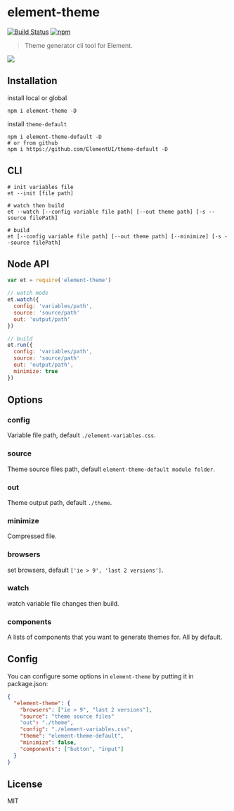 # element-theme
[![Build Status](https://travis-ci.org/ElementUI/element-theme.svg?branch=master)](https://travis-ci.org/ElementUI/element-theme)
[![npm](https://img.shields.io/npm/v/element-theme.svg)](https://www.npmjs.com/package/element-theme)

> Theme generator cli tool for Element.

![](./media/element.gif)

## Installation
install local or global
```shell
npm i element-theme -D
```

install `theme-default`
```shell
npm i element-theme-default -D
# or from github
npm i https://github.com/ElementUI/theme-default -D
```

## CLI
```shell
# init variables file
et --init [file path]

# watch then build
et --watch [--config variable file path] [--out theme path] [-s --source filePath]

# build
et [--config variable file path] [--out theme path] [--minimize] [-s --source filePath]
```

## Node API
```javascript
var et = require('element-theme')

// watch mode
et.watch({
  config: 'variables/path',
  source: 'source/path'
  out: 'output/path'
})

// build
et.run({
  config: 'variables/path',
  source: 'source/path'
  out: 'output/path',
  minimize: true
})
```

## Options
### config
Variable file path, default `./element-variables.css`.

### source
Theme source files path, default `element-theme-default module folder`.

### out
Theme output path, default `./theme`.

### minimize
Compressed file.

### browsers
set browsers, default `['ie > 9', 'last 2 versions']`.

### watch
watch variable file changes then build.

### components
A lists of components that you want to generate themes for.  All by default.

## Config
You can configure some options in `element-theme` by putting it in package.json:
```json
{
  "element-theme": {
    "browsers": ["ie > 9", "last 2 versions"],
    "source": "theme source files"
    "out": "./theme",
    "config": "./element-variables.css",
    "theme": "element-theme-default",
    "minimize": false,
    "components": ["button", "input"]
  }
}
```

## License
MIT
